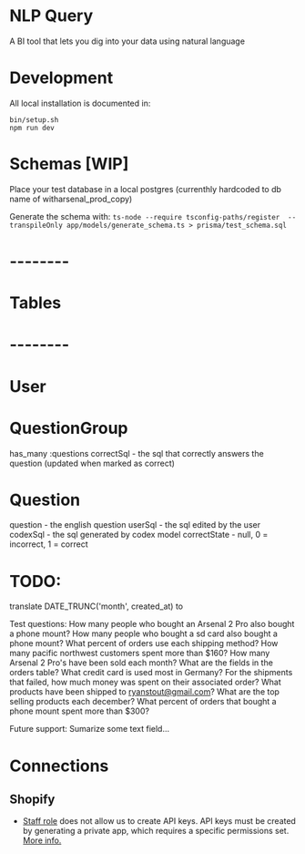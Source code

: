 # NLP Query

A BI tool that lets you dig into your data using natural language

# Development

All local installation is documented in:

```shell
bin/setup.sh
npm run dev
```

# Schemas [WIP]

Place your test database in a local postgres (currenthly hardcoded to db name of witharsenal_prod_copy)

Generate the schema with:
`ts-node --require tsconfig-paths/register  --transpileOnly app/models/generate_schema.ts > prisma/test_schema.sql`

# --------

# Tables

# --------

# User

# QuestionGroup

has_many :questions
correctSql - the sql that correctly answers the question (updated when marked as correct)

# Question

question - the english question
userSql - the sql edited by the user
codexSql - the sql generated by codex model
correctState - null, 0 = incorrect, 1 = correct

# TODO:

translate DATE_TRUNC('month', created_at) to

Test questions:
How many people who bought an Arsenal 2 Pro also bought a phone mount?
How many people who bought a sd card also bought a phone mount?
What percent of orders use each shipping method?
How many pacific northwest customers spent more than $160?
How many Arsenal 2 Pro's have been sold each month?
What are the fields in the orders table?
What credit card is used most in Germany?
For the shipments that failed, how much money was spent on their associated order?
What products have been shipped to ryanstout@gmail.com?
What are the top selling products each december?
What percent of orders that bought a phone mount spent more than $300?

Future support:
Sumarize some text field...

# Connections

## Shopify

- [Staff role](https://help.shopify.com/en/manual/your-account/staff-accounts/staff-permissions/staff-permissions-descriptions#apps-and-channels-permissions) does not allow us to create API keys. API keys must be created by generating a private app, which requires a specific permissions set. [More info.](https://help.plytix.com/en/getting-api-credentials-from-your-shopify-store)
